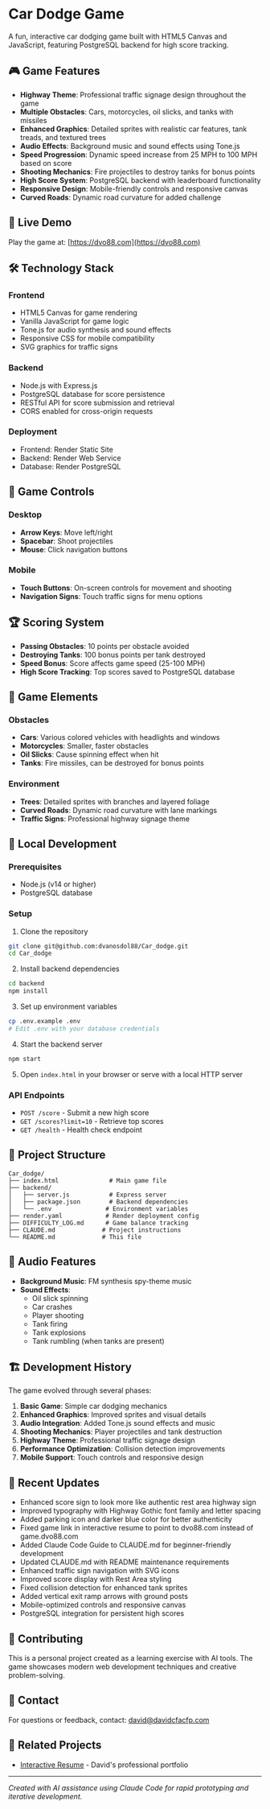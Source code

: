# Car Dodge Game

A fun, interactive car dodging game built with HTML5 Canvas and JavaScript, featuring PostgreSQL backend for high score tracking.

## 🎮 Game Features

- **Highway Theme**: Professional traffic signage design throughout the game
- **Multiple Obstacles**: Cars, motorcycles, oil slicks, and tanks with missiles
- **Enhanced Graphics**: Detailed sprites with realistic car features, tank treads, and textured trees
- **Audio Effects**: Background music and sound effects using Tone.js
- **Speed Progression**: Dynamic speed increase from 25 MPH to 100 MPH based on score
- **Shooting Mechanics**: Fire projectiles to destroy tanks for bonus points
- **High Score System**: PostgreSQL backend with leaderboard functionality
- **Responsive Design**: Mobile-friendly controls and responsive canvas
- **Curved Roads**: Dynamic road curvature for added challenge

## 🚀 Live Demo

Play the game at: [https://dvo88.com](https://dvo88.com)

## 🛠 Technology Stack

### Frontend
- HTML5 Canvas for game rendering
- Vanilla JavaScript for game logic
- Tone.js for audio synthesis and sound effects
- Responsive CSS for mobile compatibility
- SVG graphics for traffic signs

### Backend
- Node.js with Express.js
- PostgreSQL database for score persistence
- RESTful API for score submission and retrieval
- CORS enabled for cross-origin requests

### Deployment
- Frontend: Render Static Site
- Backend: Render Web Service
- Database: Render PostgreSQL

## 🎯 Game Controls

### Desktop
- **Arrow Keys**: Move left/right
- **Spacebar**: Shoot projectiles
- **Mouse**: Click navigation buttons

### Mobile
- **Touch Buttons**: On-screen controls for movement and shooting
- **Navigation Signs**: Touch traffic signs for menu options

## 🏆 Scoring System

- **Passing Obstacles**: 10 points per obstacle avoided
- **Destroying Tanks**: 100 bonus points per tank destroyed
- **Speed Bonus**: Score affects game speed (25-100 MPH)
- **High Score Tracking**: Top scores saved to PostgreSQL database

## 🎨 Game Elements

### Obstacles
- **Cars**: Various colored vehicles with headlights and windows
- **Motorcycles**: Smaller, faster obstacles
- **Oil Slicks**: Cause spinning effect when hit
- **Tanks**: Fire missiles, can be destroyed for bonus points

### Environment
- **Trees**: Detailed sprites with branches and layered foliage
- **Curved Roads**: Dynamic road curvature with lane markings
- **Traffic Signs**: Professional highway signage theme

## 🔧 Local Development

### Prerequisites
- Node.js (v14 or higher)
- PostgreSQL database

### Setup
1. Clone the repository
```bash
git clone git@github.com:dvanosdol88/Car_dodge.git
cd Car_dodge
```

2. Install backend dependencies
```bash
cd backend
npm install
```

3. Set up environment variables
```bash
cp .env.example .env
# Edit .env with your database credentials
```

4. Start the backend server
```bash
npm start
```

5. Open `index.html` in your browser or serve with a local HTTP server

### API Endpoints

- `POST /score` - Submit a new high score
- `GET /scores?limit=10` - Retrieve top scores
- `GET /health` - Health check endpoint

## 📁 Project Structure

```
Car_dodge/
├── index.html              # Main game file
├── backend/
│   ├── server.js           # Express server
│   ├── package.json        # Backend dependencies
│   └── .env               # Environment variables
├── render.yaml            # Render deployment config
├── DIFFICULTY_LOG.md      # Game balance tracking
├── CLAUDE.md             # Project instructions
└── README.md             # This file
```

## 🎵 Audio Features

- **Background Music**: FM synthesis spy-theme music
- **Sound Effects**: 
  - Oil slick spinning
  - Car crashes
  - Player shooting
  - Tank firing
  - Tank explosions
  - Tank rumbling (when tanks are present)

## 🏗 Development History

The game evolved through several phases:
1. **Basic Game**: Simple car dodging mechanics
2. **Enhanced Graphics**: Improved sprites and visual details
3. **Audio Integration**: Added Tone.js sound effects and music
4. **Shooting Mechanics**: Player projectiles and tank destruction
5. **Highway Theme**: Professional traffic signage design
6. **Performance Optimization**: Collision detection improvements
7. **Mobile Support**: Touch controls and responsive design

## 🔄 Recent Updates

- Enhanced score sign to look more like authentic rest area highway sign
- Improved typography with Highway Gothic font family and letter spacing
- Added parking icon and darker blue color for better authenticity
- Fixed game link in interactive resume to point to dvo88.com instead of game.dvo88.com
- Added Claude Code Guide to CLAUDE.md for beginner-friendly development
- Updated CLAUDE.md with README maintenance requirements
- Enhanced traffic sign navigation with SVG icons
- Improved score display with Rest Area styling
- Fixed collision detection for enhanced tank sprites
- Added vertical exit ramp arrows with ground posts
- Mobile-optimized controls and responsive canvas
- PostgreSQL integration for persistent high scores

## 🤝 Contributing

This is a personal project created as a learning exercise with AI tools. The game showcases modern web development techniques and creative problem-solving.

## 📧 Contact

For questions or feedback, contact: david@davidcfacfp.com

## 🔗 Related Projects

- [Interactive Resume](https://github.com/dvanosdol88/interactive_resume) - David's professional portfolio

---

*Created with AI assistance using Claude Code for rapid prototyping and iterative development.*